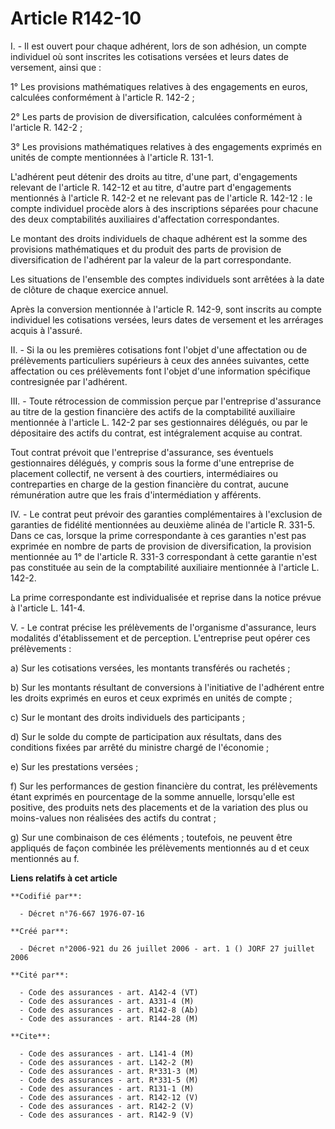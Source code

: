# Article R142-10

I. - Il est ouvert pour chaque adhérent, lors de son adhésion, un compte individuel où sont inscrites les cotisations versées
et leurs dates de versement, ainsi que :

1° Les provisions mathématiques relatives à des engagements en euros, calculées conformément à l'article R. 142-2 ;

2° Les parts de provision de diversification, calculées conformément à l'article R. 142-2 ;

3° Les provisions mathématiques relatives à des engagements exprimés en unités de compte mentionnées à l'article R. 131-1.

L'adhérent peut détenir des droits au titre, d'une part, d'engagements relevant de l'article R. 142-12 et au titre, d'autre
part d'engagements mentionnés à l'article R. 142-2 et ne relevant pas de l'article R. 142-12 : le compte individuel procède
alors à des inscriptions séparées pour chacune des deux comptabilités auxiliaires d'affectation correspondantes.

Le montant des droits individuels de chaque adhérent est la somme des provisions mathématiques et du produit des parts de
provision de diversification de l'adhérent par la valeur de la part correspondante.

Les situations de l'ensemble des comptes individuels sont arrêtées à la date de clôture de chaque exercice annuel.

Après la conversion mentionnée à l'article R. 142-9, sont inscrits au compte individuel les cotisations versées, leurs dates
de versement et les arrérages acquis à l'assuré.

II. - Si la ou les premières cotisations font l'objet d'une affectation ou de prélèvements particuliers supérieurs à ceux des
années suivantes, cette affectation ou ces prélèvements font l'objet d'une information spécifique contresignée par
l'adhérent.

III. - Toute rétrocession de commission perçue par l'entreprise d'assurance au titre de la gestion financière des actifs de
la comptabilité auxiliaire mentionnée à l'article L. 142-2 par ses gestionnaires délégués, ou par le dépositaire des actifs
du contrat, est intégralement acquise au contrat.

Tout contrat prévoit que l'entreprise d'assurance, ses éventuels gestionnaires délégués, y compris sous la forme d'une
entreprise de placement collectif, ne versent à des courtiers, intermédiaires ou contreparties en charge de la gestion
financière du contrat, aucune rémunération autre que les frais d'intermédiation y afférents.

IV. - Le contrat peut prévoir des garanties complémentaires à l'exclusion de garanties de fidélité mentionnées au deuxième
alinéa de l'article R. 331-5. Dans ce cas, lorsque la prime correspondante à ces garanties n'est pas exprimée en nombre de
parts de provision de diversification, la provision mentionnée au 1° de l'article R. 331-3 correspondant à cette garantie
n'est pas constituée au sein de la comptabilité auxiliaire mentionnée à l'article L. 142-2.

La prime correspondante est individualisée et reprise dans la notice prévue à l'article L. 141-4.

V. - Le contrat précise les prélèvements de l'organisme d'assurance, leurs modalités d'établissement et de perception.
L'entreprise peut opérer ces prélèvements :

a) Sur les cotisations versées, les montants transférés ou rachetés ;

b) Sur les montants résultant de conversions à l'initiative de l'adhérent entre les droits exprimés en euros et ceux exprimés
en unités de compte ;

c) Sur le montant des droits individuels des participants ;

d) Sur le solde du compte de participation aux résultats, dans des conditions fixées par arrêté du ministre chargé de
l'économie ;

e) Sur les prestations versées ;

f) Sur les performances de gestion financière du contrat, les prélèvements étant exprimés en pourcentage de la somme
annuelle, lorsqu'elle est positive, des produits nets des placements et de la variation des plus ou moins-values non
réalisées des actifs du contrat ;

g) Sur une combinaison de ces éléments ; toutefois, ne peuvent être appliqués de façon combinée les prélèvements mentionnés
au d et ceux mentionnés au f.

**Liens relatifs à cet article**

	**Codifié par**:

	  - Décret n°76-667 1976-07-16

	**Créé par**:

	  - Décret n°2006-921 du 26 juillet 2006 - art. 1 () JORF 27 juillet 2006

	**Cité par**:

	  - Code des assurances - art. A142-4 (VT)
	  - Code des assurances - art. A331-4 (M)
	  - Code des assurances - art. R142-8 (Ab)
	  - Code des assurances - art. R144-28 (M)

	**Cite**:

	  - Code des assurances - art. L141-4 (M)
	  - Code des assurances - art. L142-2 (M)
	  - Code des assurances - art. R*331-3 (M)
	  - Code des assurances - art. R*331-5 (M)
	  - Code des assurances - art. R131-1 (M)
	  - Code des assurances - art. R142-12 (V)
	  - Code des assurances - art. R142-2 (V)
	  - Code des assurances - art. R142-9 (V)
